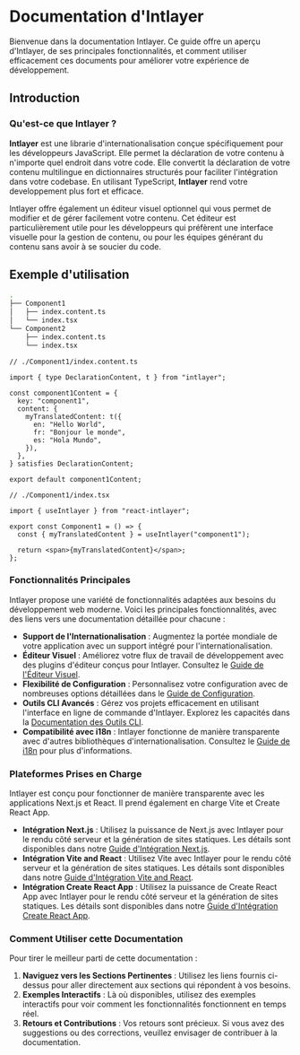 # Documentation d'Intlayer

Bienvenue dans la documentation Intlayer. Ce guide offre un aperçu d'Intlayer, de ses principales fonctionnalités, et comment utiliser efficacement ces documents pour améliorer votre expérience de développement.

## Introduction

### Qu'est-ce que Intlayer ?

**Intlayer** est une librarie d'internationalisation conçue spécifiquement pour les développeurs JavaScript. Elle permet la déclaration de votre contenu à n'importe quel endroit dans votre code. Elle convertit la déclaration de votre contenu multilingue en dictionnaires structurés pour faciliter l'intégration dans votre codebase. En utilisant TypeScript, **Intlayer** rend votre developpement plus fort et efficace.

Intlayer offre également un éditeur visuel optionnel qui vous permet de modifier et de gérer facilement votre contenu. Cet éditeur est particulièrement utile pour les développeurs qui préfèrent une interface visuelle pour la gestion de contenu, ou pour les équipes générant du contenu sans avoir à se soucier du code.

## Exemple d'utilisation

```bash
.
├── Component1
│   ├── index.content.ts
│   └── index.tsx
└── Component2
    ├── index.content.ts
    └── index.tsx
```

```tsx
// ./Component1/index.content.ts

import { type DeclarationContent, t } from "intlayer";

const component1Content = {
  key: "component1",
  content: {
    myTranslatedContent: t({
      en: "Hello World",
      fr: "Bonjour le monde",
      es: "Hola Mundo",
    }),
  },
} satisfies DeclarationContent;

export default component1Content;
```

```tsx
// ./Component1/index.tsx

import { useIntlayer } from "react-intlayer";

export const Component1 = () => {
  const { myTranslatedContent } = useIntlayer("component1");

  return <span>{myTranslatedContent}</span>;
};
```

### Fonctionnalités Principales

Intlayer propose une variété de fonctionnalités adaptées aux besoins du développement web moderne. Voici les principales fonctionnalités, avec des liens vers une documentation détaillée pour chacune :

- **Support de l'Internationalisation** : Augmentez la portée mondiale de votre application avec un support intégré pour l'internationalisation.
- **Éditeur Visuel** : Améliorez votre flux de travail de développement avec des plugins d'éditeur conçus pour Intlayer. Consultez le [Guide de l'Éditeur Visuel](https://github.com/aymericzip/intlayer/blob/main/docs/docs/intlayer_editor_fr.md).
- **Flexibilité de Configuration** : Personnalisez votre configuration avec de nombreuses options détaillées dans le [Guide de Configuration](https://github.com/aymericzip/intlayer/blob/main/docs/docs/configuration_fr.md).
- **Outils CLI Avancés** : Gérez vos projets efficacement en utilisant l'interface en ligne de commande d'Intlayer. Explorez les capacités dans la [Documentation des Outils CLI](https://github.com/aymericzip/intlayer/blob/main/docs/docs/intlayer_cli_fr.md).
- **Compatibilité avec i18n** : Intlayer fonctionne de manière transparente avec d'autres bibliothèques d'internationalisation. Consultez le [Guide de i18n](https://github.com/aymericzip/intlayer/blob/main/docs/docs/intlayer_with_i18next_fr.md) pour plus d'informations.

### Plateformes Prises en Charge

Intlayer est conçu pour fonctionner de manière transparente avec les applications Next.js et React. Il prend également en charge Vite et Create React App.

- **Intégration Next.js** : Utilisez la puissance de Next.js avec Intlayer pour le rendu côté serveur et la génération de sites statiques. Les détails sont disponibles dans notre [Guide d'Intégration Next.js](https://github.com/aymericzip/intlayer/blob/main/docs/docs/intlayer_with_nextjs_15_en.md).
- **Intégration Vite and React** : Utilisez Vite avec Intlayer pour le rendu côté serveur et la génération de sites statiques. Les détails sont disponibles dans notre [Guide d'Intégration Vite and React](https://github.com/aymericzip/intlayer/blob/main/docs/docs/intlayer_with_vite+react_fr.md).
- **Intégration Create React App** : Utilisez la puissance de Create React App avec Intlayer pour le rendu côté serveur et la génération de sites statiques. Les détails sont disponibles dans notre [Guide d'Intégration Create React App](https://github.com/aymericzip/intlayer/blob/main/docs/docs/intlayer_with_create_react_app_fr.md).

### Comment Utiliser cette Documentation

Pour tirer le meilleur parti de cette documentation :

1. **Naviguez vers les Sections Pertinentes** : Utilisez les liens fournis ci-dessus pour aller directement aux sections qui répondent à vos besoins.
2. **Exemples Interactifs** : Là où disponibles, utilisez des exemples interactifs pour voir comment les fonctionnalités fonctionnent en temps réel.
3. **Retours et Contributions** : Vos retours sont précieux. Si vous avez des suggestions ou des corrections, veuillez envisager de contribuer à la documentation.
